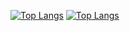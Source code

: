 [![Top Langs](https://github-readme-stats.vercel.app/api/top-langs/?username=bkaanulgen&langs_count=10&theme=tokyonight&hide=shaderlab,hlsl)](https://github.com/bkaanulgen?tab=repositories)
[![Top Langs](https://github-readme-stats.vercel.app/api/top-langs/?username=bkaanulgen&langs_count=10&theme=tokyonight&hide=shaderlab,hlsl&layout=compact)](https://github.com/bkaanulgen?tab=repositories)
